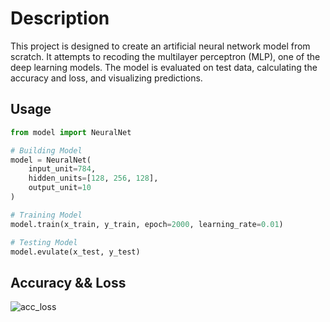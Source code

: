 # Description
This project is designed to create an artificial neural network model from scratch. It attempts to recoding the multilayer perceptron (MLP), one of the deep learning models.
The model is evaluated on test data, calculating the accuracy and loss, and visualizing predictions.

## Usage
```python
from model import NeuralNet

# Building Model
model = NeuralNet(
    input_unit=784,
    hidden_units=[128, 256, 128],
    output_unit=10
)

# Training Model
model.train(x_train, y_train, epoch=2000, learning_rate=0.01)

# Testing Model
model.evulate(x_test, y_test)
```

## Accuracy && Loss
![acc_loss](https://github.com/user-attachments/assets/21e3ae52-a8e8-4d16-b583-86a4d8965daf)
